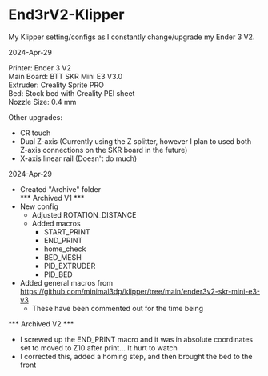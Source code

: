 # End3rV2-Klipper
My Klipper setting/configs as I constantly change/upgrade my Ender 3 V2.

2024-Apr-29  
  
Printer: Ender 3 V2  
Main Board: BTT SKR Mini E3 V3.0  
Extruder: Creality Sprite PRO  
Bed: Stock bed with Creality PEI sheet  
Nozzle Size: 0.4 mm  
  
Other upgrades:
- CR touch
- Dual Z-axis (Currently using the Z splitter, however I plan to used both Z-axis connections on the SKR board in the future)
- X-axis linear rail (Doesn't do much) 

2024-Apr-29  
- Created "Archive" folder  
*** Archived V1 ***  
- New config  
    -  Adjusted ROTATION_DISTANCE
    -  Added macros
        - START_PRINT
        - END_PRINT  
        - home_check
        - BED_MESH
        - PID_EXTRUDER
        - PID_BED
- Added general macros from https://github.com/minimal3dp/klipper/tree/main/ender3v2-skr-mini-e3-v3  
     - These have been commented out for the time being  

*** Archived V2 ***  
- I screwed up the END_PRINT macro and it was in absolute coordinates set to moved to Z10 after print... It hurt to watch
- I corrected this, added a homing step, and then brought the bed to the front  

